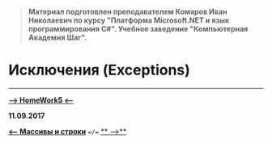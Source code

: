 > **Материал подготовлен преподавателем Комаров Иван Николаевич по курсу "Платформа Microsoft.NET и язык программирования С#". Учебное заведение "Компьютерная Академия Шаг".**

Исключения (Exceptions)
===



***

[**-->     HomeWork5     <--**]()

**11.09.2017**

[**<-- Массивы и строки**](https://github.com/SuvStreet/IT_Step_C_Sharp/tree/master/ClassWork/Day3#Массивы-и-строки) `=/=` [** -->**]()
